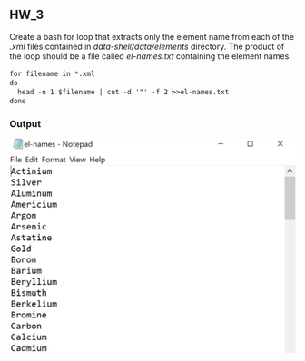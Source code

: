 ## HW_3

Create a bash for loop that extracts only the element name from each of the _.xml_ files contained in _data-shell/data/elements_ directory.  The product of the loop should be a file called _el-names.txt_  containing the element names.
```
for filename in *.xml
do
  head -n 1 $filename | cut -d '"' -f 2 >>el-names.txt
done
```
### Output
![Capture](Capture.PNG)
